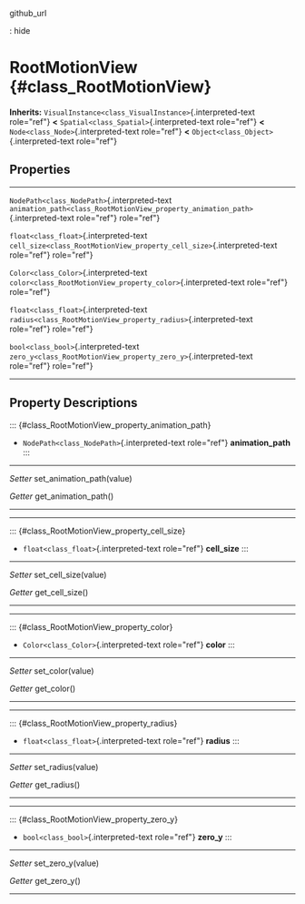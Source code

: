 github\_url

:   hide

RootMotionView {#class_RootMotionView}
==============

**Inherits:** `VisualInstance<class_VisualInstance>`{.interpreted-text
role="ref"} **\<** `Spatial<class_Spatial>`{.interpreted-text
role="ref"} **\<** `Node<class_Node>`{.interpreted-text role="ref"}
**\<** `Object<class_Object>`{.interpreted-text role="ref"}

Properties
----------

  ---------------------------------------------- ----------------------------------------------------------------------------------
  `NodePath<class_NodePath>`{.interpreted-text   `animation_path<class_RootMotionView_property_animation_path>`{.interpreted-text
  role="ref"}                                    role="ref"}

  `float<class_float>`{.interpreted-text         `cell_size<class_RootMotionView_property_cell_size>`{.interpreted-text role="ref"}
  role="ref"}                                    

  `Color<class_Color>`{.interpreted-text         `color<class_RootMotionView_property_color>`{.interpreted-text role="ref"}
  role="ref"}                                    

  `float<class_float>`{.interpreted-text         `radius<class_RootMotionView_property_radius>`{.interpreted-text role="ref"}
  role="ref"}                                    

  `bool<class_bool>`{.interpreted-text           `zero_y<class_RootMotionView_property_zero_y>`{.interpreted-text role="ref"}
  role="ref"}                                    
  ---------------------------------------------- ----------------------------------------------------------------------------------

Property Descriptions
---------------------

::: {#class_RootMotionView_property_animation_path}
-   `NodePath<class_NodePath>`{.interpreted-text role="ref"}
    **animation\_path**
:::

  ---------- -----------------------------
  *Setter*   set\_animation\_path(value)

  *Getter*   get\_animation\_path()
  ---------- -----------------------------

------------------------------------------------------------------------

::: {#class_RootMotionView_property_cell_size}
-   `float<class_float>`{.interpreted-text role="ref"} **cell\_size**
:::

  ---------- ------------------------
  *Setter*   set\_cell\_size(value)

  *Getter*   get\_cell\_size()
  ---------- ------------------------

------------------------------------------------------------------------

::: {#class_RootMotionView_property_color}
-   `Color<class_Color>`{.interpreted-text role="ref"} **color**
:::

  ---------- -------------------
  *Setter*   set\_color(value)

  *Getter*   get\_color()
  ---------- -------------------

------------------------------------------------------------------------

::: {#class_RootMotionView_property_radius}
-   `float<class_float>`{.interpreted-text role="ref"} **radius**
:::

  ---------- --------------------
  *Setter*   set\_radius(value)

  *Getter*   get\_radius()
  ---------- --------------------

------------------------------------------------------------------------

::: {#class_RootMotionView_property_zero_y}
-   `bool<class_bool>`{.interpreted-text role="ref"} **zero\_y**
:::

  ---------- ---------------------
  *Setter*   set\_zero\_y(value)

  *Getter*   get\_zero\_y()
  ---------- ---------------------

